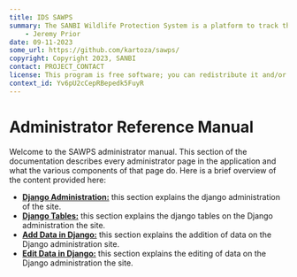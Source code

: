 ```yaml
---
title: IDS SAWPS
summary: The SANBI Wildlife Protection System is a platform to track the population levels of endangered wildlife.
    - Jeremy Prior
date: 09-11-2023
some_url: https://github.com/kartoza/sawps/
copyright: Copyright 2023, SANBI
contact: PROJECT_CONTACT
license: This program is free software; you can redistribute it and/or modify it under the terms of the GNU Affero General Public License as published by the Free Software Foundation; either version 3 of the License, or (at your option) any later version.
context_id: Yv6pU2cCepRBepedk5FuyR
---
```


# Administrator Reference Manual
<!-- Replace all of the titles with relevant titles -->

Welcome to the SAWPS administrator manual. This section of the documentation describes every administrator page in the application and what the various components of that page do. Here is a brief overview of the content provided here:

* **[Django Administration:](./django-admin.md)** this section explains the django administration of the site.
* **[Django Tables:](./django-table.md)** this section explains the django tables on the Django administration the site.
* **[Add Data in Django:](./django-add-data.md)** this section explains the addition of data on the Django administration site.
* **[Edit Data in Django:](./django-change-data.md)** this section explains the editing of data on the Django administration the site.
